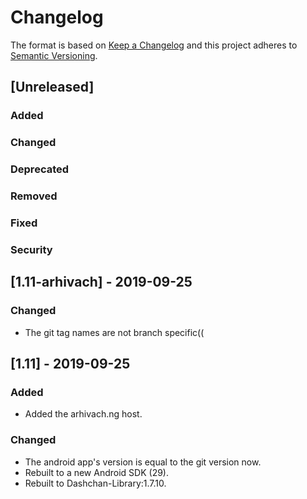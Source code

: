 # Changelog
The format is based on [Keep a Changelog](http://keepachangelog.com/en/1.0.0/)
and this project adheres to [Semantic Versioning](http://semver.org/spec/v2.0.0.html).

## [Unreleased]
### Added
### Changed
### Deprecated
### Removed
### Fixed
### Security


## [1.11-arhivach] - 2019-09-25
### Changed
- The git tag names are not branch specific((

## [1.11] - 2019-09-25
### Added
- Added the arhivach.ng host.
### Changed
- The android app's version is equal to the git version now.
- Rebuilt to a new Android SDK (29).
- Rebuilt to Dashchan-Library:1.7.10.
